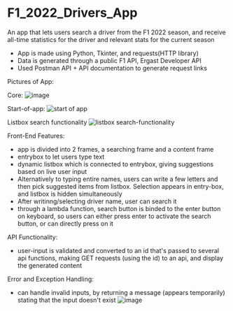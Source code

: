 # F1_2022_Drivers_App
An app that lets users search a driver from the F1 2022 season, and receive all-time statistics for the driver and relevant stats for the current season

- App is made using Python, Tkinter, and requests(HTTP library)
- Data is generated through a public F1 API, Ergast Developer API
- Used Postman API + API documentation to generate request links

Pictures of App: 

Core: 
![image](https://user-images.githubusercontent.com/62441768/192161265-d424021d-11fb-4065-aea6-d2d0af031cb7.png)

Start-of-app:
![start of app](https://user-images.githubusercontent.com/62441768/192161327-c49ca8be-55d6-46be-bb62-ea489a0c905f.png)

Listbox search functionality
![listbox search-functionality](https://user-images.githubusercontent.com/62441768/192161294-3c733215-5948-41b2-ad50-e8c1e9041d27.png)



Front-End Features: 

- app is divided into 2 frames, a searching frame and a content frame
- entrybox to let users type text
- dynamic listbox which is connected to entrybox, giving suggestions based on live user input
- Alternatively to typing entire names, users can write a few letters and then pick suggested items from listbox. Selection appears in entry-box, and listbox is hidden simultaneously
- After writinng/selecting driver name, user can search it
- through a lambda function, search button is binded to the enter button on keyboard, so users can either press enter to activate the search button, or can directly press on it


API Functionality: 

- user-input is validated and converted to an id that's passed to several api functions, making GET requests (using the id) to an api, and display the generated content

Error and Exception Handling:
- can handle invalid inputs, by returning a message (appears temporarily) stating that the input doesn't exist
![image](https://user-images.githubusercontent.com/62441768/192162602-21b09094-6477-435c-b328-7cde44a27423.png)







  

